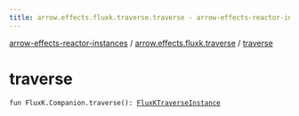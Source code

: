 ```yaml
---
title: arrow.effects.fluxk.traverse.traverse - arrow-effects-reactor-instances
---
```


[arrow-effects-reactor-instances](../index.html) / [arrow.effects.fluxk.traverse](index.html) / [traverse](./traverse.html)

# traverse

`fun FluxK.Companion.traverse(): `[`FluxKTraverseInstance`](../arrow.effects/-flux-k-traverse-instance/index.html)